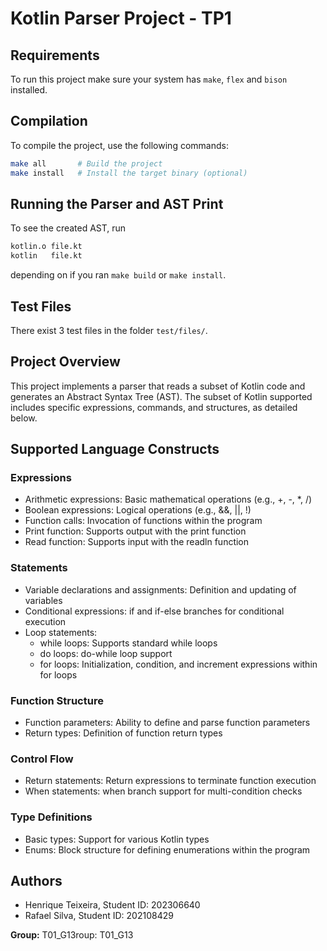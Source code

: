 # Kotlin Parser Project - TP1

## Requirements
To run this project make sure your system has `make`, `flex` and `bison` installed.

## Compilation
To compile the project, use the following commands:
```bash
make all       # Build the project
make install   # Install the target binary (optional)
```

## Running the Parser and AST Print
To see the created AST, run
```bash
kotlin.o file.kt
kotlin   file.kt
```
depending on if you ran `make build` or `make install`.

## Test Files
There exist 3 test files in the folder `test/files/`.

## Project Overview
This project implements a parser that reads a subset of Kotlin code and generates an Abstract Syntax Tree (AST). The subset of Kotlin supported includes specific expressions, commands, and structures, as detailed below.

## Supported Language Constructs

### Expressions
- Arithmetic expressions: Basic mathematical operations (e.g., +, -, *, /)
- Boolean expressions: Logical operations (e.g., &&, ||, !)
- Function calls: Invocation of functions within the program
- Print function: Supports output with the print function
- Read function: Supports input with the readln function

### Statements
- Variable declarations and assignments: Definition and updating of variables
- Conditional expressions: if and if-else branches for conditional execution
- Loop statements:
  - while loops: Supports standard while loops
  - do loops: do-while loop support
  - for loops: Initialization, condition, and increment expressions within for loops

### Function Structure
- Function parameters: Ability to define and parse function parameters
- Return types: Definition of function return types

### Control Flow
- Return statements: Return expressions to terminate function execution
- When statements: when branch support for multi-condition checks

### Type Definitions
- Basic types: Support for various Kotlin types
- Enums: Block structure for defining enumerations within the program

## Authors
- Henrique Teixeira, Student ID: 202306640
- Rafael Silva, Student ID: 202108429

**Group:** T01_G13roup: T01_G13
